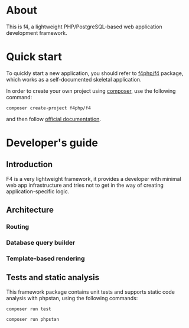 # About

This is f4, a lightweight PHP/PostgreSQL-based web application development framework.

# Quick start

To quickly start a new application, you should refer to [f4php/f4](https://github.com/f4php/f4) package, which works as a self-documented skeletal application.

In order to create your own project using [composer](https://getcomposer.org/), use the following command:

```
composer create-project f4php/f4
```

and then follow [official documentation](https://github.com/f4php/f4).

# Developer's guide

## Introduction

F4 is a very lightweight framework, it provides a developer with minimal web app infrastructure 
and tries not to get in the way of creating application-specific logic.

## Architecture

### Routing

### Database query builder

### Template-based rendering

## Tests and static analysis

This framework package contains unit tests and supports static code analysis with phpstan, using the following commands:

```
composer run test
```
```
composer run phpstan
```

